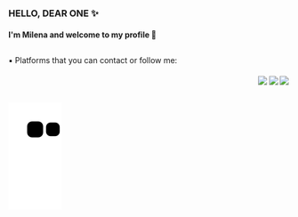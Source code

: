 ### HELLO, DEAR ONE ✨

#### I'm Milena and welcome to my profile 💙

##
<div> 
  ▪️ Platforms that you can contact or follow me:
  <h4 align = "end">
  <a href="https://instagram.com/mhsilverio" target="_blank"><img src="https://img.shields.io/badge/-Instagram-%23E4405F?style=for-the-badge&logo=instagram&logoColor=white" target="_blank"></a>
    <a href="https://www.linkedin.com/in/milenasilvério" target="_blank"><img src="https://img.shields.io/badge/-LinkedIn-%230077B5?style=for-the-badge&logo=linkedin&logoColor=white" target="_blank"></a> 
  <a href = "mailto:milenahsilverio@gmail.com"><img src="https://img.shields.io/badge/-Gmail-%23333?style=for-the-badge&logo=gmail&logoColor=white" target="_blank"></a>
</h4>
</div>  

##

<div> 
  
![Snake animation](https://github.com/mhsilverio/mhsilverio/blob/output/github-contribution-grid-snake.svg)
</h4>
</div>


